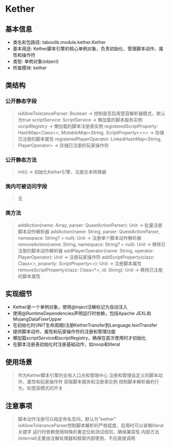 # Kether

## 基本信息
- 类名和包路径: taboolib.module.kether.Kether
- 基本用途: Kether脚本引擎的核心单例对象，负责初始化、管理脚本动作、属性和操作符
- 类型: 单例对象(object)
- 所属模块: kether

## 类结构
### 公开静态字段
> isAllowToleranceParser: Boolean -> 控制是否启用宽容解析器模式，默认为true
> scriptService: ScriptService -> 懒加载的脚本服务实例
> scriptRegistry -> 懒加载的脚本注册表实例
> registeredScriptProperty: HashMap<Class<*>, MutableMap<String, ScriptProperty<*>>> -> 存储已注册的脚本属性
> registeredPlayerOperator: LinkedHashMap<String, PlayerOperator> -> 存储已注册的玩家操作符

### 公开静态方法
> init() -> 初始化Kether引擎，注册文本转换器

### 类内可被访问字段
> 无

### 类方法
> addAction(name: Array<String>, parser: QuestActionParser): Unit -> 批量注册脚本动作解析器
> addAction(name: String, parser: QuestActionParser, namespace: String? = null): Unit -> 注册单个脚本动作解析器
> removeAction(name: String, namespace: String? = null): Unit -> 移除已注册的脚本动作解析器
> addPlayerOperator(name: String, operator: PlayerOperator): Unit -> 注册玩家操作符
> addScriptProperty(clazz: Class<*>, property: ScriptProperty<*>): Unit -> 注册脚本属性
> removeScriptProperty(clazz: Class<*>, id: String): Unit -> 移除已注册的脚本属性

## 实现细节
- Kether是一个单例对象，使用@Inject注解标记为自动注入
- 使用@RuntimeDependencies声明运行时依赖，包括Apache JEXL和MojangDataFixerUpper
- 在初始化时(INIT生命周期)注册KetherTransfer到Language.textTransfer
- 提供脚本动作、属性和玩家操作符的注册和管理功能
- 懒加载scriptService和scriptRegistry，确保在首次使用时才初始化
- 在脚本注册表初始化时注册基础动作，如noop和literal

## 使用场景
> 作为Kether脚本引擎的全局入口点和管理中心
> 注册和管理自定义的脚本动作、属性和玩家操作符
> 获取脚本服务和注册表实例
> 控制脚本解析器的行为，如宽容模式的开关

## 注意事项
> 脚本动作注册可以指定命名空间，默认为"kether"
> isAllowToleranceParser控制脚本解析的严格程度，启用时可以省略literal关键字
> 运行时依赖使用特殊的重定位和测试规则，确保兼容性
> 内部方法(internal)主要由注解处理器和框架内部使用，不应直接调用
